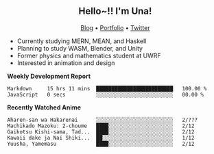 <h2 align="center">
  Hello~!! I'm Una!
</h2>

<p align="center">
  <a href="https://anarchy.website/">Blog</a> &bull;
  <a href="https://una-ada.github.io/">Portfolio</a> &bull;
  <a href="https://twitter.com/unaxiii">Twitter</a>
</p>

- Currently studying MERN, MEAN, and Haskell
- Planning to study WASM, Blender, and Unity
- Former physics and mathematics student at UWRF
- Interested in animation and design

**Weekly Development Report**

<!--START_SECTION:waka-->

```text
Markdown     15 hrs 11 mins  █████████████████████████   100.00 %
JavaScript   0 secs          ░░░░░░░░░░░░░░░░░░░░░░░░░   00.00 %
```

<!--END_SECTION:waka-->

**Recently Watched Anime**

<!-- RECENT-ANIME:START -->

    Aharen-san wa Hakarenai      ░░░░░░░░░░░░░░░░░░░░░░░░░   2/???
    Machikado Mazoku: 2-choume   ████░░░░░░░░░░░░░░░░░░░░░   2/12
    Gaikotsu Kishi-sama, Tad...  ████░░░░░░░░░░░░░░░░░░░░░   2/12
    Kawaii dake ja Nai Shiki...  ██░░░░░░░░░░░░░░░░░░░░░░░   1/12
    Yuusha, Yamemasu             ████░░░░░░░░░░░░░░░░░░░░░   2/12
<!-- RECENT-ANIME:END -->
